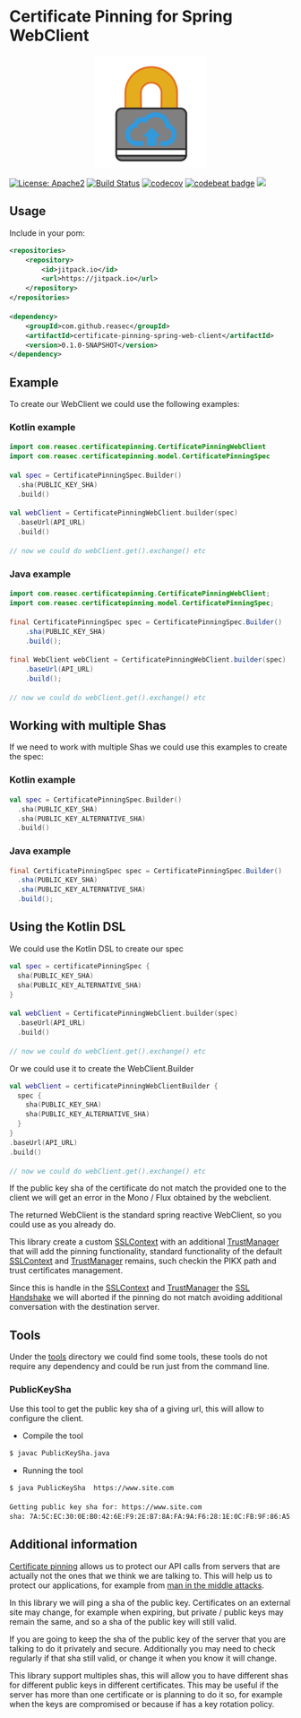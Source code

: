 # Certificate Pinning for Spring WebClient
<p align='center'>
<img width="200" src='https://raw.githubusercontent.com/reasec/reasec/master/img/reasec.png'/>
</p>

[![License: Apache2](https://img.shields.io/badge/license-Apache%202-blue.svg)](/LICENSE)
[![Build Status](https://travis-ci.com/reasec/certificate-pinning-spring-web-client.svg?branch=master)](https://travis-ci.com/reasec/certificate-pinning-spring-web-client)
[![codecov](https://codecov.io/gh/reasec/certificate-pinning-spring-web-client/branch/master/graph/badge.svg)](https://codecov.io/gh/reasec/certificate-pinning-spring-web-client)
[![codebeat badge](https://codebeat.co/badges/975ca4cc-6deb-4da6-8e7c-15fb89183047)](https://codebeat.co/projects/github-com-reasec-certificate-pinning-spring-web-client-master)
[![](https://jitpack.io/v/reasec/certificate-pinning-spring-web-client.svg)](https://jitpack.io/#reasec/certificate-pinning-spring-web-client)


## Usage

Include in your pom:

```xml
<repositories>
    <repository>
        <id>jitpack.io</id>
        <url>https://jitpack.io</url>
    </repository>
</repositories>

<dependency>
    <groupId>com.github.reasec</groupId>
    <artifactId>certificate-pinning-spring-web-client</artifactId>
    <version>0.1.0-SNAPSHOT</version>
</dependency>
```

## Example

To create our WebClient we could use the following examples:

### Kotlin example

```kotlin
import com.reasec.certificatepinning.CertificatePinningWebClient
import com.reasec.certificatepinning.model.CertificatePinningSpec

val spec = CertificatePinningSpec.Builder()
  .sha(PUBLIC_KEY_SHA)
  .build()
        
val webClient = CertificatePinningWebClient.builder(spec)
  .baseUrl(API_URL)
  .build()

// now we could do webClient.get().exchange() etc
```
### Java example

```java
import com.reasec.certificatepinning.CertificatePinningWebClient;
import com.reasec.certificatepinning.model.CertificatePinningSpec;

final CertificatePinningSpec spec = CertificatePinningSpec.Builder()
    .sha(PUBLIC_KEY_SHA)
    .build();

final WebClient webClient = CertificatePinningWebClient.builder(spec)
    .baseUrl(API_URL)
    .build();

// now we could do webClient.get().exchange() etc
```

## Working with multiple Shas

If we need to work with multiple Shas we could use this examples to create the spec:

### Kotlin example

```kotlin
val spec = CertificatePinningSpec.Builder()
  .sha(PUBLIC_KEY_SHA)
  .sha(PUBLIC_KEY_ALTERNATIVE_SHA)
  .build()
```
### Java example

```java
final CertificatePinningSpec spec = CertificatePinningSpec.Builder()
  .sha(PUBLIC_KEY_SHA)
  .sha(PUBLIC_KEY_ALTERNATIVE_SHA)
  .build();
```

## Using the Kotlin DSL

We could use the Kotlin DSL to create our spec

```kotlin
val spec = certificatePinningSpec {
  sha(PUBLIC_KEY_SHA)
  sha(PUBLIC_KEY_ALTERNATIVE_SHA)
}

val webClient = CertificatePinningWebClient.builder(spec)
  .baseUrl(API_URL)
  .build()

// now we could do webClient.get().exchange() etc
```

Or we could use it to create the WebClient.Builder

```kotlin
val webClient = certificatePinningWebClientBuilder {
  spec {
    sha(PUBLIC_KEY_SHA)
    sha(PUBLIC_KEY_ALTERNATIVE_SHA)
  }
}
.baseUrl(API_URL)
.build()

// now we could do webClient.get().exchange() etc    
```

If the public key sha of the certificate do not match the provided one to the client we will get an error in the Mono / Flux obtained by the webclient.

The returned WebClient is the standard spring reactive WebClient, so you could use as you already do.

This library create a custom [SSLContext](https://docs.oracle.com/javase/8/docs/api/javax/net/ssl/SSLContext.html) with an additional [TrustManager](https://docs.oracle.com/javase/8/docs/api/javax/net/ssl/TrustManager.html) that will add the pinning functionality, standard functionality of the default [SSLContext](https://docs.oracle.com/javase/8/docs/api/javax/net/ssl/SSLContext.html) and [TrustManager](https://docs.oracle.com/javase/8/docs/api/javax/net/ssl/TrustManager.html) remains, such checkin the PIKX path and trust certificates management.

Since this is handle in the [SSLContext](https://docs.oracle.com/javase/8/docs/api/javax/net/ssl/SSLContext.html) and [TrustManager](https://docs.oracle.com/javase/8/docs/api/javax/net/ssl/TrustManager.html) the [SSL Handshake](https://medium.com/@kasunpdh/ssl-handshake-explained-4dabb87cdce) we will aborted if the pinning do not match avoiding additional conversation with the destination server.

## Tools

Under the [tools](/tools) directory we could find some tools, these tools do not require any dependency and could be run just from the command line.

### PublicKeySha

Use this tool to get the public key sha of a giving url, this will allow to configure the client.

- Compile the tool

```bash
$ javac PublicKeySha.java
```

- Running the tool

```bash
$ java PublicKeySha  https://www.site.com

Getting public key sha for: https://www.site.com
sha: 7A:5C:EC:30:0E:B0:42:6E:F9:2E:B7:8A:FA:9A:F6:28:1E:0C:FB:9F:86:A5:3D:45:75:24:86:8B:56:F2:67:B3
```

## Additional information

[Certificate pinning](https://www.owasp.org/index.php/Certificate_and_Public_Key_Pinning) allows us to protect our API calls from servers that are actually not the ones that we think we are talking to. This will help us to protect our applications, for example from [man in the middle attacks](https://www.owasp.org/index.php/Man-in-the-middle_attack).

In this library we will ping a sha of the public key. Certificates on an external site may change, for example when expiring, but private / public keys may remain the same, and so a sha of the public key will still valid.

If you are going to keep the sha of the public key of the server that you are talking to do it privately and secure. Additionally you may need to check regularly if that sha still valid, or change it when you know it will change.

This library support multiples shas, this will allow you to have different shas for different public keys in different certificates. This may be useful if the server has more than one certificate or is planning to do it so, for example when the keys are compromised or because if has a key rotation policy.
